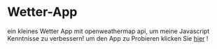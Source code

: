 # Wetter-App
ein kleines Wetter App mit openweathermap api, um meine Javascript Kenntnisse zu verbessern!
um den App zu Probieren klicken Sie [hier](https://bleriotwafo.github.io/Wetter-App/) !
